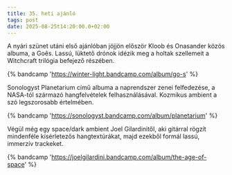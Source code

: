 ```yaml
---
title: 35. heti ajánló
tags: post
date: 2025-08-25t14:20:00.0+02:00
---
```


A nyári szünet utáni első ajánlóban jöjjön először Kloob és Onasander közös albuma, a Goês. Lassú, lüktető drónok idézik meg a holtak szellemeit a Witchcraft trilógia befejező részében.

{% bandcamp 'https://winter-light.bandcamp.com/album/go-s' %}

Sonologyst Planetarium című albuma a naprendszer zenei felfedezése, a NASA-tól származó hangfelvételek felhasználásával. Kozmikus ambient a szó legszorosabb értelmében.

{% bandcamp 'https://sonologyst.bandcamp.com/album/planetarium' %}

Végül még egy space/dark ambient Joel Gilardinitől, aki gitárral rögzít mindenféle kísérletezős hangtextúrákat, majd ezekből formál lassú, immerzív trackeket.

{% bandcamp 'https://joelgilardini.bandcamp.com/album/the-age-of-space' %}